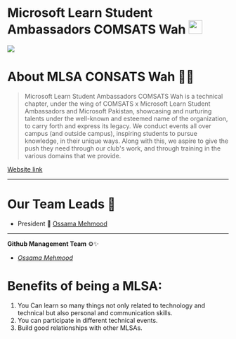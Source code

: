 <p align="center">
  <h1>Microsoft Learn Student Ambassadors COMSATS Wah  <img src="https://user-images.githubusercontent.com/80591258/149213592-fe481e19-1b83-47c3-89ae-68bd1790102f.png" width="31"></h1>
<img src="https://github.com/mlsasrmncr/mlsasrmncr-Website/blob/main/img/mlsa-gif_logo.gif"></a>
</p>

<div style="page-break-after: always;"></div>

# About MLSA CONSATS Wah 📜💡
>Microsoft Learn Student Ambassadors COMSATS Wah is a technical chapter, under the wing of COMSATS x Microsoft Learn Student Ambassadors and Microsoft Pakistan, showcasing and nurturing talents under the well-known and esteemed name of the organization, to carry forth and express its legacy. We conduct events all over campus (and outside campus), inspiring students to pursue knowledge, in their unique ways. Along with this, we aspire to give the push they need through our club's work, and through training in the various domains that we provide.

[Website link](https://mlsacuiwah.github.io/)

<hr>

# Our Team Leads 🌟
* President 👑  [Ossama Mehmood](https://github.com/ossamamehmood) 

<hr>

**Github Management Team** ⚙️✨
* _[Ossama Mehmood](https://github.com/ossamamehmood)_

# Benefits of being a MLSA:
1. You Can learn so many things not only related to technology and technical but also personal and communication skills. 
2. You can participate in different technical events. 
3. Build good relationships with other MLSAs. 
